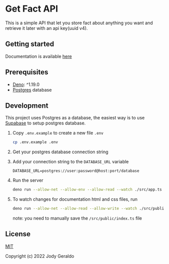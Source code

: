# Get Fact API

This is a simple API that let you store fact about anything you want and
retrieve it later with an api key(uuid v4).

## Getting started

Documentation is available [here](https://get-fact.deno.dev/)

## Prerequisites

- [Deno](https://deno.land/): ^1.19.0
- [Postgres](https://www.postgresql.org/) database

## Development

This project uses Postgres as a database, the easiest way is to use
[Supabase](https://supabase.com/) to setup postgres database.

1. Copy `.env.example` to create a new file `.env`

   ```sh
   cp .env.example .env
   ```

2. Get your postgres database connection string

3. Add your connection string to the `DATABASE_URL` variable

   ```env
   DATABASE_URL=postgres://user:password@host:port/database
   ```

4. Run the server

   ```sh
   deno run --allow-net --allow-env --allow-read --watch ./src/app.ts
   ```

5. To watch changes for documentation html and css files, run

   ```sh
   deno run --allow-net --allow-read --allow-write --watch ./src/public/index.ts
   ```
   note: you need to manually save the `/src/public/index.ts` file
## License

[MIT](https://opensource.org/licenses/MIT)

Copyright (c) 2022 Jody Geraldo
